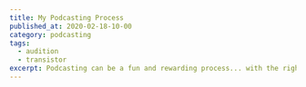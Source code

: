 ```yaml
---
title: My Podcasting Process
published_at: 2020-02-18-10-00
category: podcasting
tags:
  - audition
  - transistor
excerpt: Podcasting can be a fun and rewarding process... with the right framework. Here's how I create each podcast episode!
---
```

